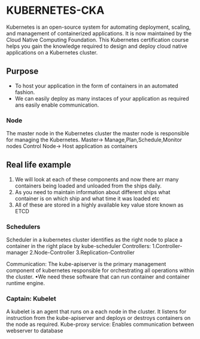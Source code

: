 # KUBERNETES-CKA
Kubernetes is an open-source system for automating deployment, scaling, and management of containerized applications. It is now maintained by the Cloud Native Computing Foundation.  This Kubernetes certification course helps you gain the knowledge required to design and deploy cloud native applications on a Kubernetes cluster. 

## Purpose
- To host your application in the form of containers in an automated fashion.
- We can easily deploy as many instaces of your application as required ans easily enable communication.

### Node
The master node in the Kubernetes cluster the master node is responsible for managing the Kubernetes.
Master-> Manage,Plan,Schedule,Monitor nodes
Control Node-> Host application as containers

## Real life example
1. We will look at each of these components and now there arr many containers being loaded and unloaded from the ships daily.
2. As you need to maintain information about different ships what container is on which ship and what time it was loaded etc
3. All of these are stored in a highly available key value store known as ETCD

### Schedulers 
Scheduler in a kubernetes cluster  identifies as the right node to place a container in the right place by kube-scheduler
Controllers:
1.Controller-manager
2.Node-Controller 
3.Replication-Controller

Communication:
The kube-apiserver is the primary management component of kubernetes responsible for orchestrating all operations within the cluster.
•We need these software that can run container and container runtime engine.

### Captain: Kubelet
A kubelet is an agent that runs on a each node in the cluster. It listens for instruction from the kube-apiserver and deploys or destroys containers on the node as required.
Kube-proxy service: Enables communication between webserver to database